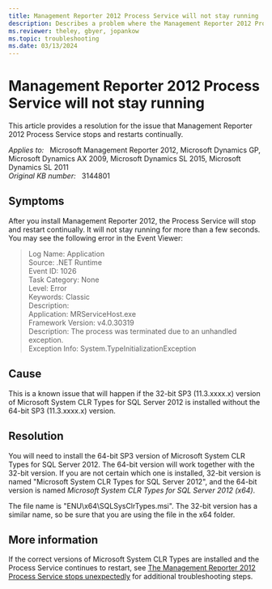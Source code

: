 ```yaml
---
title: Management Reporter 2012 Process Service will not stay running
description: Describes a problem where the Management Reporter 2012 Process Service will stop and restart continually. Provides a resolution.
ms.reviewer: theley, gbyer, jopankow
ms.topic: troubleshooting
ms.date: 03/13/2024
---
```

# Management Reporter 2012 Process Service will not stay running

This article provides a resolution for the issue that Management Reporter 2012 Process Service stops and restarts continually.

_Applies to:_ &nbsp; Microsoft Management Reporter 2012, Microsoft Dynamics GP, Microsoft Dynamics AX 2009, Microsoft Dynamics SL 2015, Microsoft Dynamics SL 2011  
_Original KB number:_ &nbsp; 3144801

## Symptoms

After you install Management Reporter 2012, the Process Service will stop and restart continually. It will not stay running for more than a few seconds. You may see the following error in the Event Viewer:

> Log Name: Application  
Source: .NET Runtime  
Event ID: 1026  
Task Category: None  
Level: Error  
Keywords: Classic  
Description:  
Application: MRServiceHost.exe  
Framework Version: v4.0.30319  
Description: The process was terminated due to an unhandled exception.  
Exception Info: System.TypeInitializationException

## Cause

This is a known issue that will happen if the 32-bit SP3 (11.3.xxxx.x) version of Microsoft System CLR Types for SQL Server 2012 is installed without the 64-bit SP3 (11.3.xxxx.x) version.

## Resolution

You will need to install the 64-bit SP3 version of Microsoft System CLR Types for SQL Server 2012. The 64-bit version will work together with the 32-bit version. If you are not certain which one is installed, 32-bit version is named "Microsoft System CLR Types for SQL Server 2012", and the 64-bit version is named *Microsoft System CLR Types for SQL Server 2012 (x64)*.

The file name is "ENU\x64\SQLSysClrTypes.msi". The 32-bit version has a similar name, so be sure that you are using the file in the x64 folder.

## More information

If the correct versions of Microsoft System CLR Types are installed and the Process Service continues to restart, see [The Management Reporter 2012 Process Service stops unexpectedly](https://support.microsoft.com/topic/the-management-reporter-2012-process-service-stops-unexpectedly-c00401b9-98cb-5bdc-aede-b39238b20e46) for additional troubleshooting steps.
